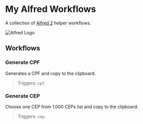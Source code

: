 # My Alfred Workflows

A collection of [Alfred 2](http://www.alfredapp.com/) helper workflows.

![Alfred Logo](http://f.cl.ly/items/112u3G2z3g2B202W3e3p/alfred.png)

## Workflows

### Generate CPF

Generates a CPF and copy to the clipboard.

> Triggers: `cpf`.

### Generate CEP

Choose one CEP from 1.000 CEPs list and copy to the clipboard.

> Triggers: `cep`.